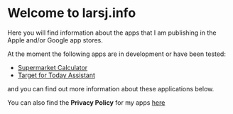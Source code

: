 # Welcome to larsj.info
Here you will find information about the apps that I am publishing in the Apple and/or Google app stores.

At the moment the following apps are in development or have been tested:
- [Supermarket Calculator](prodcomp.md)
- [Target for Today Assistant](tft.md)

and you can find out more information about these applications below.

You can also find the **Privacy Policy** for my apps [here](privacy.md)

